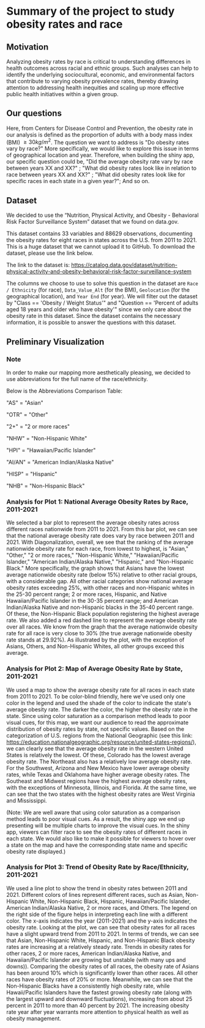 # Summary of the project to study obesity rates and race

## Motivation
Analyzing obesity rates by race is critical to understanding differences in health outcomes across racial and ethnic groups. 
Such analyses can help to identify the underlying sociocultural, economic, and environmental factors that contribute to varying
obesity prevalence rates, thereby drawing attention to addressing health inequities and scaling up more effective public health
initiatives within a given group.

## Our questions
Here, from Centers for Disease Control and Prevention, the obesity rate in our analysis is defined as the proportion 
of adults with a body mass index (BMI) $\geq 30 kg/m^2$.
The question we want to address is "Do obesity rates vary by race?" More specifically, we would like to explore this issue 
in terms of geographical location and year. Therefore, when building the shiny app, our specific question could be, 
"Did the average obesity rate vary by race between years XX and XX?" ; 
"What did obesity rates look like in relation to race between years XX and XX?" ; 
"What did obesity rates look like for specific races in each state in a given year?"; And so on. 

## Dataset
We decided to use the “Nutrition, Physical Activity, and Obesity - Behavioral Risk Factor 
Surveillance System” dataset that we found on data.gov. 

This dataset contains 33 variables and 88629 observations, documenting the obesity rates for eight races in states across the U.S. from 2011 to 2021.
This is a huge dataset that we cannot upload it to GitHub. To download the dataset, please use the link below. 

The link to the dataset is: https://catalog.data.gov/dataset/nutrition-physical-activity-and-obesity-behavioral-risk-factor-surveillance-system

The columns we choose to use to solve this question in the dataset are `Race / Ethnicity`
(for race), `Data_Value_Alt` (for the BMI), `Geolocation` (for the geographical location), and `Year End` (for year). We will filter out
the dataset by "Class == 'Obesity / Weight Status'" and "Question == 'Percent of adults aged 18 years and older who have obesity'"
since we only care about the obesity rate in this dataset. Since the dataset contains the
necessary information, it is possible to answer the questions with this dataset. 

## Preliminary Visualization

### Note
In order to make our mapping more aesthetically pleasing, we decided to use abbreviations for the full name of the race/ethnicity.

Below is the Abbreviations Comparison Table:

"AS" = "Asian" 

"OTR" = "Other" 

"2+" = "2 or more races" 

"NHW" = "Non-Hispanic White"

"HPI" = "Hawaiian/Pacific Islander" 

"AI/AN" = "American Indian/Alaska Native" 

"HISP" = "Hispanic" 

"NHB" = "Non-Hispanic Black"



### Analysis for Plot 1: National Average Obesity Rates by Race, 2011-2021

We selected a bar plot to represent the average obesity rates across different races nationwide from 2011 to 2021. From this bar plot, we can see that the national average obesity rate does vary by race between 2011 and 2021. With Diagonalization, overall, we see that the ranking of the average nationwide obesity rate for each race, from lowest to highest, is "Asian," "Other," "2 or more races," "Non-Hispanic White," "Hawaiian/Pacific Islander," "American Indian/Alaska Native," "Hispanic," and "Non-Hispanic Black." More specifically, the graph shows that Asians have the lowest average nationwide obesity rate (below 15%) relative to other racial groups, with a considerable gap. All other racial categories show national average obesity rates exceeding 25%, with other races and non-Hispanic whites in the 25-30 percent range; 2 or more races, Hispanic, and Native Hawaiian/Pacific Islander in the 30-35 percent range; and American Indian/Alaska Native and non-Hispanic blacks in the 35-40 percent range. Of these, the Non-Hispanic Black population registering the highest average rate. We also added a red dashed line to represent the average obesity rate over all races. We know from the graph that the average nationwide obesity rate for all race is very close to 30% (the true average nationwide obesity rate stands at 29.92%). As illustrated by the plot, with the exception of Asians, Others, and Non-Hispanic Whites, all other groups exceed this average.

### Analysis for Plot 2: Map of Average Obesity Rate by State, 2011-2021
We used a map to show the average obesity rate for all races in each state from 2011 to 2021. To be color-blind friendly, here we've used only one color in the legend and used the shade of the color to indicate the state's average obesity rate. The darker the color, the higher the obesity rate in the state. Since using color saturation as a comparison method leads to poor visual cues, for this map, we want our audience to read the approximate distribution of obesity rates by state, not specific values. Based on the categorization of U.S. regions from the National Geographic (see this link: https://education.nationalgeographic.org/resource/united-states-regions/), we can clearly see that the average obesity rate in the western United States is relatively the lowest. Of these, Colorado has the lowest average obesity rate. The Northeast also has a relatively low average obesity rate. For the Southwest, Arizona and New Mexico have lower average obesity rates, while Texas and Oklahoma have higher average obesity rates. The Southeast and Midwest regions have the highest average obesity rates, with the exceptions of Minnesota, Illinois, and Florida. At the same time, we can see that the two states with the highest obesity rates are West Virginia and Mississippi. 

(Note: We are well aware that using color saturation as a comparison method leads to poor visual cues. As a result, the shiny app we end up presenting will be multiple charts to improve the visual cues. In the shiny app, viewers can filter race to see the obesity rates of different races in each state. We would also like to make it possible for viewers to hover over a state on the map and have the corresponding state name and specific obesity rate displayed.)

### Analysis for Plot 3: Trend of Obesity Rate by Race/Ethnicity, 2011-2021
We used a line plot to show the trend in obesity rates between 2011 and 2021. Different colors of lines represent different races, such as Asian, Non-Hispanic White, Non-Hispanic Black, Hispanic, Hawaiian/Pacific Islander, American Indian/Alaska Native, 2 or more races, and Others. The legend on the right side of the figure helps in interpreting each line with a different color. The x-axis indicates the year (2011-2021) and the y-axis indicates the obesity rate. 
Looking at the plot, we can see that obesity rates for all races have a slight upward trend from 2011 to 2021. In terms of trends, we can see that Asian, Non-Hispanic White, Hispanic, and Non-Hispanic Black obesity rates are increasing at a relatively steady rate. Trends in obesity rates for other races, 2 or more races, American Indian/Alaska Native, and Hawaiian/Pacific Islander are growing but unstable (with many ups and downs)). Comparing the obesity rates of all races, the obesity rate of Asians has been around 10% which is significantly lower than other races. All other races have obesity rates of 20% or more. Meanwhile, we can see that the Non-Hispanic Blacks have a consistently high obesity rate, while Hawaii/Pacific Islanders have the fastest growing obesity rate (along with the largest upward and downward fluctuations), increasing from about 25 percent in 2011 to more than 40 percent by 2021. The increasing obesity rate year after year warrants more attention to physical health as well as obesity management.


